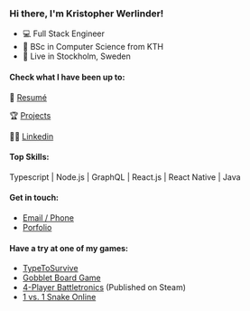 ### Hi there, I'm Kristopher Werlinder!

- 💻 Full Stack Engineer
- 📖 BSc in Computer Science from KTH
- 🏡 Live in Stockholm, Sweden

#### Check what I have been up to:

📕 <a href="resume.pdf">Resumé</a>

🏆 <a href="https://werlinder.me/work.html">Projects</a>

🤵🏻 <a href="https://www.linkedin.com/in/kristopher-werlinder-a9b265192/">Linkedin</a>

#### Top Skills:

Typescript | Node.js | GraphQL | React.js | React Native | Java

#### Get in touch:

- <a href="https://werlinder.me/contact.html">Email / Phone</a>
- <a href="https://werlinder.me">Porfolio</a>

#### Have a try at one of my games:
- <a href="http://foxdrop.me/games/typetosurvive/index.php">TypeToSurvive</a>
- <a href="http://foxdrop.me/games/gobblet/index.php">Gobblet Board Game</a>
- <a href="https://store.steampowered.com/app/1385690/Battletronics/">4-Player Battletronics</a> (Published on Steam)
- <a href="https://mystifying-austin-efe3a7.netlify.app/">1 vs. 1 Snake Online</a>

<!--
**Christofferos/Christofferos** is a ✨ _special_ ✨ repository because its `README.md` (this file) appears on your GitHub profile.

Here are some ideas to get you started:

- 🔭 I’m currently working on ...
- 🌱 I’m currently learning ...
- 👯 I’m looking to collaborate on ...
- 🤔 I’m looking for help with ...
- 💬 Ask me about ...
- 📫 How to reach me: ...
- 😄 Pronouns: ...
- ⚡ Fun fact: ...
-->
